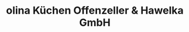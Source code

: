 ---
title: "olina Küchen Offenzeller & Hawelka GmbH"
url: /wels/olina-kuechen-offenzeller-und-hawelka-gmbh/
shop: Küchen
---